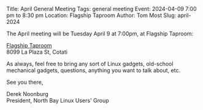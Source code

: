 Title: April General Meeting
Tags: general meeting
Event: 2024-04-09 7:00 pm to 8:30 pm
Location: Flagship Taproom
Author: Tom Most
Slug: april-2024

The April meeting will be Tuesday April 9 at 7:00pm, at Flagship Taproom:

[Flagship Taproom](https://www.flagshiptaproom.com/cotati)<br>
8099 La Plaza St, Cotati

As always, feel free to bring any sort of Linux gadgets,
old-school mechanical gadgets, questions, anything you want to talk
about, etc.

See you there,

Derek Noonburg<br>
President, North Bay Linux Users' Group
